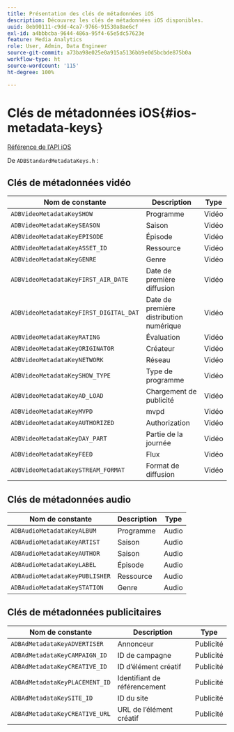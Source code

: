 ```yaml
---
title: Présentation des clés de métadonnées iOS
description: Découvrez les clés de métadonnées iOS disponibles.
uuid: 8eb90111-c9dd-4ca7-9766-91530a8ae6cf
exl-id: a4bbbcba-9644-486a-95f4-65e5dc57623e
feature: Media Analytics
role: User, Admin, Data Engineer
source-git-commit: a73ba98e025e0a915a5136bb9e0d5bcbde875b0a
workflow-type: ht
source-wordcount: '115'
ht-degree: 100%

---
```


# Clés de métadonnées iOS{#ios-metadata-keys}

[Référence de l’API iOS](https://adobe-marketing-cloud.github.io/media-sdks/reference/ios/)

De `ADBStandardMetadataKeys.h` :

## Clés de métadonnées vidéo

| Nom de constante | Description | Type |
|---|---|---|
| `ADBVideoMetadataKeySHOW` | Programme | Vidéo |
| `ADBVideoMetadataKeySEASON` | Saison | Vidéo |
| `ADBVideoMetadataKeyEPISODE` | Épisode | Vidéo |
| `ADBVideoMetadataKeyASSET_ID` | Ressource | Vidéo |
| `ADBVideoMetadataKeyGENRE` | Genre | Vidéo |
| `ADBVideoMetadataKeyFIRST_AIR_DATE` | Date de première diffusion | Vidéo |
| `ADBVideoMetadataKeyFIRST_DIGITAL_DAT` | Date de première distribution numérique | Vidéo |
| `ADBVideoMetadataKeyRATING` | Évaluation | Vidéo |
| `ADBVideoMetadataKeyORIGINATOR` | Créateur | Vidéo |
| `ADBVideoMetadataKeyNETWORK` | Réseau | Vidéo |
| `ADBVideoMetadataKeySHOW_TYPE` | Type de programme | Vidéo |
| `ADBVideoMetadataKeyAD_LOAD` | Chargement de publicité | Vidéo |
| `ADBVideoMetadataKeyMVPD` | mvpd | Vidéo |
| `ADBVideoMetadataKeyAUTHORIZED` | Authorization | Vidéo |
| `ADBVideoMetadataKeyDAY_PART` | Partie de la journée | Vidéo |
| `ADBVideoMetadataKeyFEED` | Flux | Vidéo |
| `ADBVideoMetadataKeySTREAM_FORMAT` | Format de diffusion | Vidéo |

## Clés de métadonnées audio

| Nom de constante | Description | Type |
|---|---|---|
| `ADBAudioMetadataKeyALBUM` | Programme | Audio |
| `ADBAudioMetadataKeyARTIST` | Saison | Audio |
| `ADBAudioMetadataKeyAUTHOR` | Saison | Audio |
| `ADBAudioMetadataKeyLABEL` | Épisode | Audio |
| `ADBAudioMetadataKeyPUBLISHER` | Ressource | Audio |
| `ADBAudioMetadataKeySTATION` | Genre | Audio |

## Clés de métadonnées publicitaires

| Nom de constante | Description | Type |
|---|---|---|
| `ADBAdMetadataKeyADVERTISER` | Annonceur | Publicité |
| `ADBAdMetadataKeyCAMPAIGN_ID` | ID de campagne | Publicité |
| `ADBAdMetadataKeyCREATIVE_ID` | ID d’élément créatif | Publicité |
| `ADBAdMetadataKeyPLACEMENT_ID` | Identifiant de référencement | Publicité |
| `ADBAdMetadataKeySITE_ID` | ID du site | Publicité |
| `ADBAdMetadataKeyCREATIVE_URL` | URL de l’élément créatif | Publicité |
